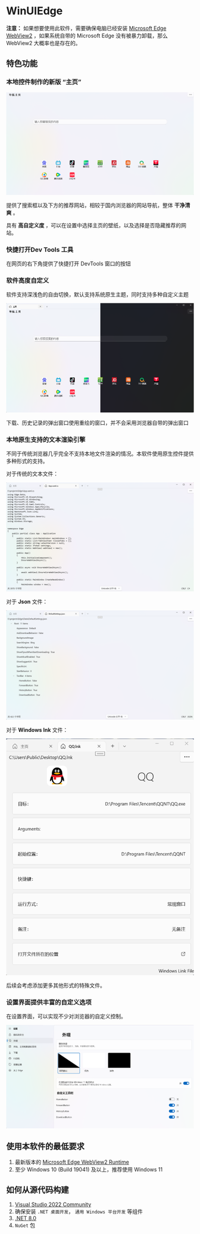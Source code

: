 # WinUIEdge

**注意：** 如果想要使用此软件，需要确保电脑已经安装 [Microsoft Edge WebView2](https://developer.microsoft.com/zh-cn/microsoft-edge/webview2/) ，如果系统自带的 Microsoft Edge 没有被暴力卸载，那么 WebView2 大概率也是存在的。

## 特色功能

### 本地控件制作的新版 “主页”

![Home Page](Assets/ReadmeSource/home-page.png)

提供了搜索框以及下方的推荐网站，相较于国内浏览器的网站导航，整体 **干净清爽** 。

具有 **高自定义度** ，可以在设置中选择主页的壁纸，以及选择是否隐藏推荐的网站。

### 快捷打开Dev Tools 工具

在网页的右下角提供了快捷打开 DevTools 窗口的按钮

### 软件高度自定义

软件支持深浅色的自由切换，默认支持系统原生主题，同时支持多种自定义主题

![App Theme](Assets/ReadmeSource/app-theme.png)

下载、历史记录的弹出窗口使用重绘的窗口，并不会采用浏览器自带的弹出窗口

### 本地原生支持的文本渲染引擎

不同于传统浏览器几乎完全不支持本地文件渲染的情况。本软件使用原生控件提供多种形式的支持。

对于传统的文本文件：

![Text File Preview](Assets/ReadmeSource/text-file-preview.png)

对于 **Json** 文件：

![Json File Preview](Assets/ReadmeSource/json-file-preivew.png)

对于 **Windows lnk** 文件：

![lnk File Preview](Assets/ReadmeSource/lnk-file-preivew.png)

后续会考虑添加更多其他形式的特殊文件。

### 设置界面提供丰富的自定义选项

在设置界面，可以实现不少对浏览器的自定义控制。

![Settings Page](Assets/ReadmeSource/settings-page.png)

## 使用本软件的最低要求

1. 最新版本的 [Microsoft Edge WebView2 Runtime](https://developer.microsoft.com/zh-cn/microsoft-edge/webview2/)
2. 至少 Windows 10 (Build 19041) 及以上，推荐使用 Windows 11

## 如何从源代码构建

1. [Visual Studio 2022 Community](https://visualstudio.microsoft.com/zh-hans/vs/)
2. 确保安装 `.NET 桌面开发`， `通用 Windows 平台开发` 等组件
3. [.NET 8.0](https://dotnet.microsoft.com/zh-cn/download/dotnet/8.0)
4. `NuGet` 包
